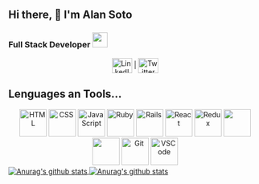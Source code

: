 ## Hi there, 👋 I'm Alan Soto

### Full Stack Developer <img src="https://media.giphy.com/media/WUlplcMpOCEmTGBtBW/giphy.gif" width="30"> 
</em></p>

<!-- linkedIn | | Profile | Twiter -->

<div align="center">
  <a href="https://www.linkedin.com/in/alan-soto-valle/" target="blank"><img align="center" src="https://cdn.jsdelivr.net/npm/simple-icons@3.0.1/icons/linkedin.svg"  alt="LinkedIn @Alan Soto Valle" height="30" width="40" /></a> 
  | 
  <a href="https://twitter.com/Alan_Soto31" target="blank"><img align="center" src="https://cdn.jsdelivr.net/npm/simple-icons@3.0.1/icons/twitter.svg" alt="Twitter @Alan_Soto31" height="30" width="40" /></a>
</div>

<!-- short mesage about me -->


<!-- icons of Lenguages I know about -->
## Lenguages an Tools...

<div align="center">
  <img height="54px" src="https://cdn.svgporn.com/logos/html-5.svg" alt="HTML">
  <img height="54px" src="https://cdn.svgporn.com/logos/css-3_official.svg" alt="CSS">
  <img height="54px" src="https://cdn.svgporn.com/logos/javascript.svg" alt="JavaScript">
  <img height="54px" src="https://cdn.svgporn.com/logos/ruby.svg" alt="Ruby">
  <img height="54px" src="https://cdn.svgporn.com/logos/rails.svg" alt="Rails">
  <img height="54px" src="https://cdn.svgporn.com/logos/react.svg" alt="React">
  <img height="54px" src="https://cdn.svgporn.com/logos/redux.svg" alt="Redux">
  <img height="54px" src="" alt="">
  <img height="54px" src="" alt="">
  <img height="54px" src="https://cdn.svgporn.com/logos/git-icon.svg" alt="Git">
  <img height="54px" src="https://cdn.svgporn.com/logos/visual-studio-code.svg" alt="VSCode">
</div>

<!-- Stats about my GitHub activity -->



<a href="https://github.com/AlanSoto31/github-readme-stats">
  <img align="center" src="https://github-readme-stats.vercel.app/api?username=AlanSoto31&show_icons=true&theme=cobalt" alt="Anurag's github stats" />
</a>

<a href="https://github.com/AlanSoto31/github-readme-stats">
  <img align="center" src="https://github-readme-stats.vercel.app/api/top-langs/?username=AlanSoto31&layout=compact" alt="Anurag's github stats" />
</a>



<!--
**AlanSoto31/AlanSoto31** is a ✨ _special_ ✨ repository because its `README.md` (this file) appears on your GitHub profile.

<img height="54px" src="" alt="">

Here are some ideas to get you started:

- 🔭 I’m currently working on ...
- 🌱 I’m currently learning ...
- 👯 I’m looking to collaborate on ...
- 🤔 I’m looking for help with ...
- 💬 Ask me about ...
- 📫 How to reach me: ...
- 😄 Pronouns: ...
- ⚡ Fun fact: ...
-->
